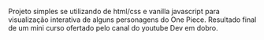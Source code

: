 Projeto simples se utilizando de html/css e vanilla javascript para visualização interativa de alguns personagens do One Piece. Resultado final de um mini curso ofertado pelo canal do youtube Dev em dobro.
